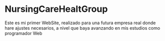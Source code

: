 # NursingCareHealtGroup
Este es mi primer WebSite, realizado para una futura empresa real 
donde hare ajustes necesarios, a nivel que baya avanzando 
en mis estudios como programador Web
